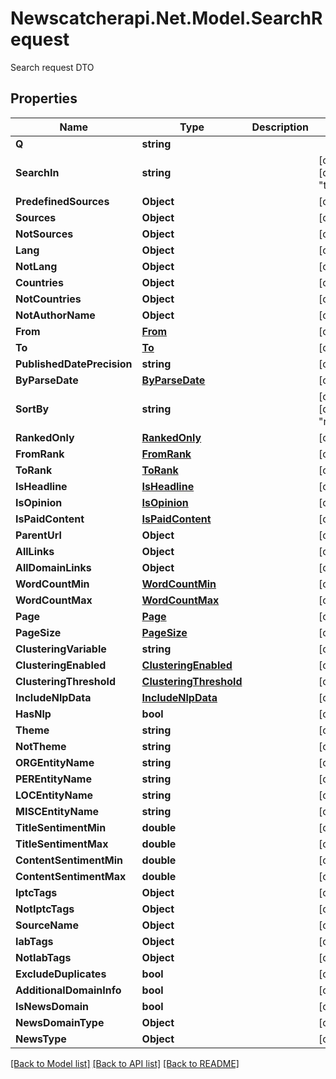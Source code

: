 # Newscatcherapi.Net.Model.SearchRequest
Search request DTO

## Properties

Name | Type | Description | Notes
------------ | ------------- | ------------- | -------------
**Q** | **string** |  | 
**SearchIn** | **string** |  | [optional] [default to "title_content"]
**PredefinedSources** | **Object** |  | [optional] 
**Sources** | **Object** |  | [optional] 
**NotSources** | **Object** |  | [optional] 
**Lang** | **Object** |  | [optional] 
**NotLang** | **Object** |  | [optional] 
**Countries** | **Object** |  | [optional] 
**NotCountries** | **Object** |  | [optional] 
**NotAuthorName** | **Object** |  | [optional] 
**From** | [**From**](From.md) |  | [optional] 
**To** | [**To**](To.md) |  | [optional] 
**PublishedDatePrecision** | **string** |  | [optional] 
**ByParseDate** | [**ByParseDate**](ByParseDate.md) |  | [optional] 
**SortBy** | **string** |  | [optional] [default to "relevancy"]
**RankedOnly** | [**RankedOnly**](RankedOnly.md) |  | [optional] 
**FromRank** | [**FromRank**](FromRank.md) |  | [optional] 
**ToRank** | [**ToRank**](ToRank.md) |  | [optional] 
**IsHeadline** | [**IsHeadline**](IsHeadline.md) |  | [optional] 
**IsOpinion** | [**IsOpinion**](IsOpinion.md) |  | [optional] 
**IsPaidContent** | [**IsPaidContent**](IsPaidContent.md) |  | [optional] 
**ParentUrl** | **Object** |  | [optional] 
**AllLinks** | **Object** |  | [optional] 
**AllDomainLinks** | **Object** |  | [optional] 
**WordCountMin** | [**WordCountMin**](WordCountMin.md) |  | [optional] 
**WordCountMax** | [**WordCountMax**](WordCountMax.md) |  | [optional] 
**Page** | [**Page**](Page.md) |  | [optional] 
**PageSize** | [**PageSize**](PageSize.md) |  | [optional] 
**ClusteringVariable** | **string** |  | [optional] 
**ClusteringEnabled** | [**ClusteringEnabled**](ClusteringEnabled.md) |  | [optional] 
**ClusteringThreshold** | [**ClusteringThreshold**](ClusteringThreshold.md) |  | [optional] 
**IncludeNlpData** | [**IncludeNlpData**](IncludeNlpData.md) |  | [optional] 
**HasNlp** | **bool** |  | [optional] 
**Theme** | **string** |  | [optional] 
**NotTheme** | **string** |  | [optional] 
**ORGEntityName** | **string** |  | [optional] 
**PEREntityName** | **string** |  | [optional] 
**LOCEntityName** | **string** |  | [optional] 
**MISCEntityName** | **string** |  | [optional] 
**TitleSentimentMin** | **double** |  | [optional] 
**TitleSentimentMax** | **double** |  | [optional] 
**ContentSentimentMin** | **double** |  | [optional] 
**ContentSentimentMax** | **double** |  | [optional] 
**IptcTags** | **Object** |  | [optional] 
**NotIptcTags** | **Object** |  | [optional] 
**SourceName** | **Object** |  | [optional] 
**IabTags** | **Object** |  | [optional] 
**NotIabTags** | **Object** |  | [optional] 
**ExcludeDuplicates** | **bool** |  | [optional] 
**AdditionalDomainInfo** | **bool** |  | [optional] 
**IsNewsDomain** | **bool** |  | [optional] 
**NewsDomainType** | **Object** |  | [optional] 
**NewsType** | **Object** |  | [optional] 

[[Back to Model list]](../README.md#documentation-for-models) [[Back to API list]](../README.md#documentation-for-api-endpoints) [[Back to README]](../README.md)

